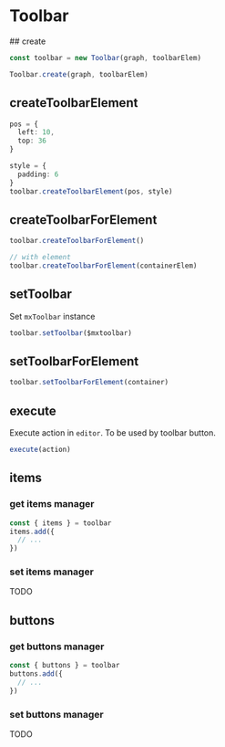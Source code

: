 # Toolbar

## create

```ts
const toolbar = new Toolbar(graph, toolbarElem)
```

```ts
Toolbar.create(graph, toolbarElem)
```

## createToolbarElement

```ts
pos = {
  left: 10, 
  top: 36
}

style = {
  padding: 6
}
toolbar.createToolbarElement(pos, style)
```  

## createToolbarForElement

```ts
toolbar.createToolbarForElement()

// with element
toolbar.createToolbarForElement(containerElem)
```

## setToolbar

Set `mxToolbar` instance

```ts
toolbar.setToolbar($mxtoolbar)
```

## setToolbarForElement

```ts
toolbar.setToolbarForElement(container)
```

## execute

Execute action in `editor`. To be used by toolbar button.

```ts
execute(action)
```

## items

### get items manager

```ts
const { items } = toolbar
items.add({
  // ...
})
```

### set items manager

TODO

## buttons

### get buttons manager

```ts
const { buttons } = toolbar
buttons.add({
  // ...
})
```

### set buttons manager

TODO